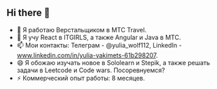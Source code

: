 ## Hi there 👋

- 🔭 Я работаю Верстальщиком в МТС Travel.
- 🌱 Я учу React в ITGIRLS, а также Angular и Java в МТС.
- 📫 Мои контакты: Телеграм - @yulia_wolf112, LinkedIn - www.linkedin.com/in/yulia-yakimets-61b298207.
- 😄 Я обожаю изучать новое в Sololearn и Stepik, а также решать задачи в Leetcode и Code wars. Посоревнуемся?
- ⚡ Коммерческий опыт работы: 8 месяцев.

<!--
**YW112/YW112** is a ✨ _special_ ✨ repository because its `README.md` (this file) appears on your GitHub profile.

Here are some ideas to get you started:

- 🔭 I’m currently working on ...
- 🌱 I’m currently learning ...
- 👯 I’m looking to collaborate on ...
- 🤔 I’m looking for help with ...
- 💬 Ask me about ...
- 📫 How to reach me: ...
- 😄 Pronouns: ...
- ⚡ Fun fact: ...
-->
